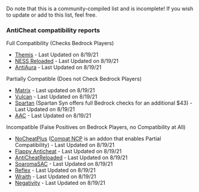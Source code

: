 Do note that this is a community-compiled list and is incomplete! If you wish to update or add to this list, feel free.

### AntiCheat compatibility reports

Full Compatibility (Checks Bedrock Players)

- [Themis](https://www.spigotmc.org/resources/themis-anti-cheat-1-16-x-bedrock-support-paper-tuinity-compatibility-free-optimized.90766/) - Last Updated on 8/19/21
- [NESS Reloaded](https://www.spigotmc.org/resources/ness-anti-cheat-reloaded.75887/) - Last Updated on 8/19/21
- [AntiAura](https://www.spigotmc.org/resources/antiaura-premium-anti-cheat-plugin.1368/) - Last Updated on 8/19/21

Partially Compatible (Does not Check Bedrock Players)

- [Matrix](https://matrix.rip/) - Last updated on 8/19/21
- [Vulcan](https://www.spigotmc.org/resources/vulcan-advanced-cheat-detection-1-7-1-16-5.83626/) - Last Updated on 8/19/21
- [Spartan](https://www.spigotmc.org/resources/spartan-anti-cheat-advanced-cheat-detection-hack-blocker-1-7-2-1-16-5.25638/) (Spartan Syn offers full Bedrock checks for an additional $43) - Last Updated on 8/19/21
- [AAC](https://www.spigotmc.org/resources/aac-advanced-anti-cheat-hack-kill-aura-blocker.6442/) - Last Updated on 8/19/21

Incompatible (False Positives on Bedrock Players, no Compatibility at All)

- [NoCheatPlus](https://ci.codemc.io/job/Updated-NoCheatPlus/job/Updated-NoCheatPlus/) ([Compat NCP](https://github.com/Updated-NoCheatPlus/CompatNoCheatPlus/releases/download/6.6.7/cncp.jar) is an addon that enables Partial Compatibility) - Last Updated on 8/19/21
- [Flappy Anticheat](https://www.spigotmc.org/resources/flappy-anticheat-1-16-1-17.92180/) - Last Updated on 8/19/21
- [AntiCheatReloaded](https://www.spigotmc.org/resources/anticheatreloaded.23799/) - Last Updated on 8/19/21
- [SoaromaSAC](https://www.spigotmc.org/resources/soaromasac-lightweight-cheat-detection-system.87702/) - Last Updated on 8/19/21
- [Reflex](https://www.spigotmc.org/resources/「reflex」machine-learning-cheat-detection-»-1-8-1-17.21122/) - Last Updated on 8/19/21
- [Wraith](https://www.spigotmc.org/resources/✅-wraith-anticheat-⛔%EF%B8%8F-haunts-every-cheater.66887/) - Last Updated on 8/19/21
- [Negativity](https://www.spigotmc.org/resources/negativity-v2-1-7-to-1-17-bungee-velocity-sponge.86874/) - Last Updated on 8/19/21